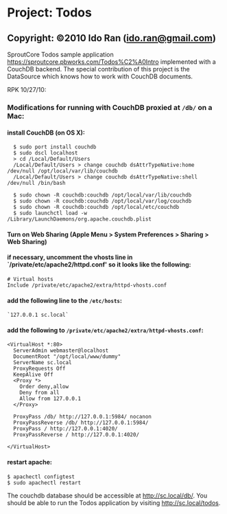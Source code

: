 # Project:   Todos

## Copyright: ©2010 Ido Ran (ido.ran@gmail.com)

SproutCore Todos sample application <https://sproutcore.pbworks.com/Todos%C2%A0Intro> implemented with a CouchDB
backend. The special contribution of this project is the DataSource which knows how to work with CouchDB
documents.

RPK 10/27/10:

### Modifications for running with CouchDB proxied at `/db/` on a Mac:

#### install CouchDB (on OS X):

      $ sudo port install couchdb
      $ sudo dscl localhost
      > cd /Local/Default/Users
      /Local/Default/Users > change couchdb dsAttrTypeNative:home /dev/null /opt/local/var/lib/couchdb
      /Local/Default/Users > change couchdb dsAttrTypeNative:shell /dev/null /bin/bash

      $ sudo chown -R couchdb:couchdb /opt/local/var/lib/couchdb
      $ sudo chown -R couchdb:couchdb /opt/local/var/log/couchdb
      $ sudo chown -R couchdb:couchdb /opt/local/etc/couchdb
      $ sudo launchctl load -w /Library/LaunchDaemons/org.apache.couchdb.plist
     
#### Turn on Web Sharing (Apple Menu > System Preferences > Sharing > Web Sharing)
 
#### if necessary, uncomment the vhosts line in `/private/etc/apache2/httpd.conf' so it looks like the following:
 
    # Virtual hosts
    Include /private/etc/apache2/extra/httpd-vhosts.conf

#### add the following line to the `/etc/hosts`:
 
    `127.0.0.1 sc.local`

#### add the following to `/private/etc/apache2/extra/httpd-vhosts.conf`:
 
    <VirtualHost *:80>
      ServerAdmin webmaster@localhost
      DocumentRoot "/opt/local/www/dummy"
      ServerName sc.local
      ProxyRequests Off
      KeepAlive Off
      <Proxy *>
        Order deny,allow
        Deny from all
        Allow from 127.0.0.1
      </Proxy>

      ProxyPass /db/ http://127.0.0.1:5984/ nocanon
      ProxyPassReverse /db/ http://127.0.0.1:5984/
      ProxyPass / http://127.0.0.1:4020/
      ProxyPassReverse / http://127.0.0.1:4020/

    </VirtualHost>
     
#### restart apache:

    $ apachectl configtest
    $ sudo apachectl restart
    

The couchdb database should be accessible at <http://sc.local/db/>. You should be able to run the Todos
application by visiting <http://sc.local/todos>.
